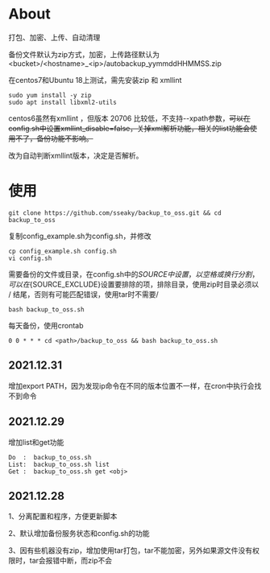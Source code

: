 # About

打包、加密、上传、自动清理

备份文件默认为zip方式，加密，上传路径默认为 \<bucket\>/\<hostname\>\_\<ip\>/autobackup_yymmddHHMMSS.zip



在centos7和Ubuntu 18上测试，需先安装zip 和 xmllint

```
sudo yum install -y zip
sudo apt install libxml2-utils
```

centos6虽然有xmllint ，但版本 20706 比较低，不支持--xpath参数，~~可以在config.sh中设置xmllint_disable=false，关掉xml解析功能，相关的list功能会使用不了，备份功能不影响。~~

改为自动判断xmllint版本，决定是否解析。

# 使用

```
git clone https://github.com/sseaky/backup_to_oss.git && cd backup_to_oss
```

复制config_example.sh为config.sh，并修改

```
cp config_example.sh config.sh
vi config.sh
```

需要备份的文件或目录，在config.sh中的${SOURCE}中设置，以空格或换行分割，可以在${SOURCE_EXCLUDE}设置要排除的项，排除目录，使用zip时目录必须以 / 结尾，否则有可能匹配错误，使用tar时不需要/

```
bash backup_to_oss.sh
```

每天备份，使用crontab

```
0 0 * * * cd <path>/backup_to_oss && bash backup_to_oss.sh
```



## 2021.12.31

增加export PATH，因为发现ip命令在不同的版本位置不一样，在cron中执行会找不到命令



## 2021.12.29

增加list和get功能

```
Do  :  backup_to_oss.sh
List:  backup_to_oss.sh list
Get :  backup_to_oss.sh get <obj>
```



## 2021.12.28

1、分离配置和程序，方便更新脚本

2、默认增加备份服务状态和config.sh的功能

3、因有些机器没有zip，增加使用tar打包，tar不能加密，另外如果源文件没有权限时，tar会报错中断，而zip不会
